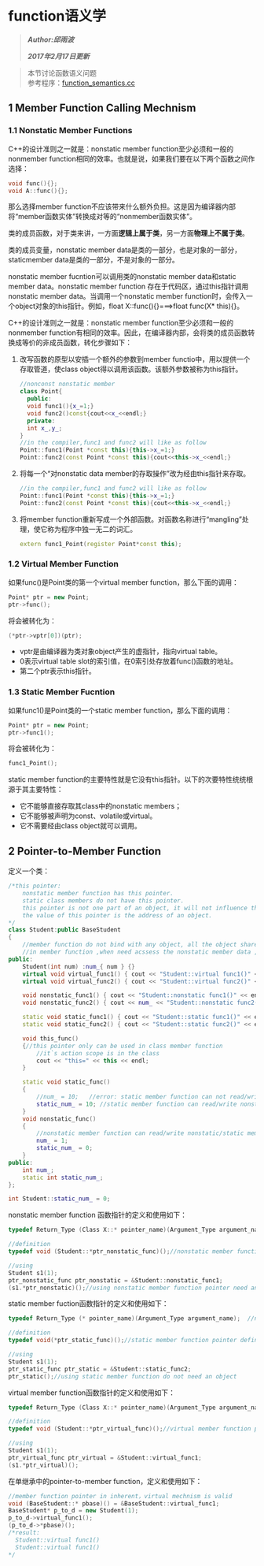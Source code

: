 # **function语义学**

> _**Author:邱雨波**_
>
> _**2017年2月17日更新**_

> 本节讨论函数语义问题  
> 参考程序：[function_semantics.cc](https://github.com/CraftHeart/Inside-Cplusplus-Object-Model/blob/Inside-The-C%2B%2B-Object-Model/object_model/object_model/function_semantics.cc)
## **1 Member Function Calling Mechnism**

### **1.1 Nonstatic Member Functions**

C++的设计准则之一就是：nonstatic member function至少必须和一般的nonmember function相同的效率。也就是说，如果我们要在以下两个函数之间作选择：

```c++
void func(){};
void A::func(){};
```

那么选择member function不应该带来什么额外负担。这是因为编译器内部将“member函数实体”转换成对等的“nonmember函数实体”。

类的成员函数，对于类来讲，一方面**逻辑上属于类**，另一方面**物理上不属于类**。  

类的成员变量，nonstatic member data是类的一部分，也是对象的一部分，staticmember data是类的一部分，不是对象的一部分。

nonstatic member fucntion可以调用类的nonstatic member data和static member data。nonstatic member function 存在于代码区，通过this指针调用nonstatic member data。当调用一个nonstatic member function时，会传入一个object对象的this指针。例如，float X::func(){}===>float func(X* this){}。

C++的设计准则之一就是：nonstatic member function至少必须和一般的nonmember function有相同的效率。因此，在编译器内部，会将类的成员函数转换成等价的非成员函数，转化步骤如下：

1. 改写函数的原型以安插一个额外的参数到member functio中，用以提供一个存取管道，使class object得以调用该函数。该额外参数被称为this指针。

   ```c++
   //nonconst nonstatic member
   class Point{
     public:
     void func1(){x_=1;}
     void func2()const{cout<<x_<<endl;}
     private:
     int x_,y_;
   }
   //in the compiler,func1 and func2 will like as follow
   Point::func1(Point *const this){this->x_=1;}
   Point::func2(const Point *const this){cout<<this->x_<<endl;}
   ```

2. 将每一个“对nonstatic data member的存取操作”改为经由this指针来存取。

   ```c++
   //in the compiler,func1 and func2 will like as follow
   Point::func1(Point *const this){this->x_=1;}
   Point::func2(const Point *const this){cout<<this->x_<<endl;}
   ```

3. 将member function重新写成一个外部函数。对函数名称进行“mangling”处理，使它称为程序中独一无二的词汇。

   ```c++
   extern func1_Point(register Point*const this);
   ```

### **1.2 Virtual Member Function**

如果func()是Point类的第一个virtual member function，那么下面的调用：

```c++
Point* ptr = new Point;
ptr->func();
```

将会被转化为：

```c++
(*ptr->vptr[0])(ptr);
```

- vptr是由编译器为类对象object产生的虚指针，指向virtual table。
- 0表示virtual table slot的索引值，在0索引处存放着func()函数的地址。
- 第二个ptr表示this指针。

### **1.3 Static Member Fucntion**

如果func1()是Point类的一个static member function，那么下面的调用：

```c++
Point* ptr = new Point;
ptr->func1();
```

将会被转化为：

```c++
func1_Point();
```

static member function的主要特性就是它没有this指针。以下的次要特性统统根源于其主要特性：

- 它不能够直接存取其class中的nonstatic members；
- 它不能够被声明为const、volatile或virtual。
- 它不需要经由class object就可以调用。

## **2 Pointer-to-Member Function**

定义一个类：

```c++
/*this pointer:
	nonstatic member function has this pointer.
	static class members do not have this pointer.
	this pointer is not one part of an object, it will not influence the result of sizeof()
	the value of this pointer is the address of an object.
*/
class Student:public BaseStudent
{
	//member function do not bind with any object, all the object share one function code instance
	//in member function ,when need acssess the nonstatic member data ,it needs this pointer
public:
	Student(int num) :num_{ num } {}
	virtual void virtual_func1() { cout << "Student::virtual func1()" << endl; }
	virtual void virtual_func2() { cout << "Student::virtual func2()" << endl; }

	void nonstatic_func1() { cout << "Student::nonstatic func1()" << endl; }
	void nonstatic_func2() { cout << num_ << "Student::nonstatic func2()" << endl; }

	static void static_func1() { cout << "Student::static func1()" << endl; }
	static void static_func2() { cout << "Student::static func2()" << endl; }

	void this_func() 
	{//this pointer only can be used in class member function
		//it`s action scope is in the class
		cout << "this=" << this << endl; 
	}

	static void static_func()
	{
		//num_ = 10;   //error: static member function can not read/write nonstatic member data
		static_num_ = 10; //static member function can read/write nonstatic memberdata
	}
	void nonstatic_func()
	{
		//nonstatic member function can read/write nonstatic/static member data
		num_ = 1;
		static_num_ = 0;
	}
public:
	int num_;
	static int static_num_;
};

int Student::static_num_ = 0;
```

nonstatic member function 函数指针的定义和使用如下：

```c++
typedef Return_Type (Class X::* pointer_name)(Argument_Type argument_name);

//definition
typedef void (Student::*ptr_nonstatic_func)();//nonstatic member function pointer definition

//using
Student s1(1);
ptr_nonstatic_func ptr_nonstatic = &Student::nonstatic_func1;
(s1.*ptr_nonstatic)();//using nonstatic member function pointer need an object;
```

static member fuction函数指针的定义和使用如下：

```c++
typedef Return_Type (* pointer_name)(Argument_Type argument_name);  //no this pointer

//definition
typedef void(*ptr_static_func)();//static member function pointer definition

//using
Student s1(1);
ptr_static_func ptr_static = &Student::static_func2;
ptr_static();//using static member function do not need an object 
```

virtual member function函数指针的定义和使用如下：

```c++
typedef Return_Type (Class X::* pointer_name)(Argument_Type argument_name);

//definition
typedef void (Student::*ptr_virtual_func)();//virtual member function pointer definition

//using 
Student s1(1);
ptr_virtual_func ptr_virtual = &Student::virtual_func1;
(s1.*ptr_virtual)();
```

在单继承中的pointer-to-member function，定义和使用如下：

```c++
//member function pointer in inherent，virtual mechnism is valid
void (BaseStudent::* pbase)() = &BaseStudent::virtual_func1;
BaseStudent* p_to_d = new Student(1);
p_to_d->virtual_func1();
(p_to_d->*pbase)();
/*result:
  Student::virtual func1()
  Student::virtual func1()
*/
```
